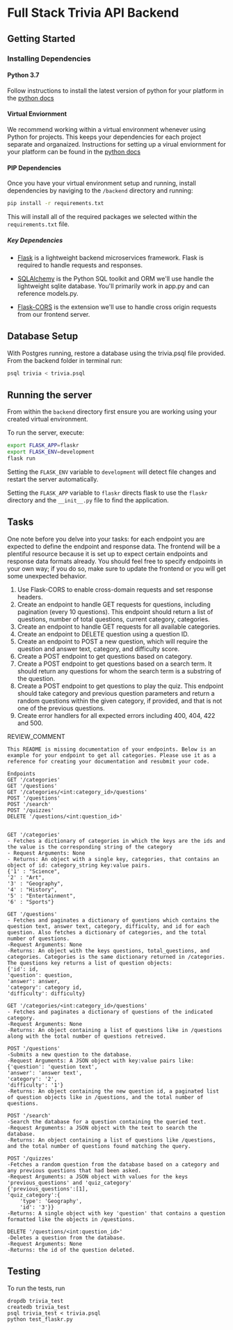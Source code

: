 # Full Stack Trivia API Backend

## Getting Started

### Installing Dependencies

#### Python 3.7

Follow instructions to install the latest version of python for your platform in the [python docs](https://docs.python.org/3/using/unix.html#getting-and-installing-the-latest-version-of-python)

#### Virtual Enviornment

We recommend working within a virtual environment whenever using Python for projects. This keeps your dependencies for each project separate and organaized. Instructions for setting up a virual enviornment for your platform can be found in the [python docs](https://packaging.python.org/guides/installing-using-pip-and-virtual-environments/)

#### PIP Dependencies

Once you have your virtual environment setup and running, install dependencies by naviging to the `/backend` directory and running:

```bash
pip install -r requirements.txt
```

This will install all of the required packages we selected within the `requirements.txt` file.

##### Key Dependencies

- [Flask](http://flask.pocoo.org/)  is a lightweight backend microservices framework. Flask is required to handle requests and responses.

- [SQLAlchemy](https://www.sqlalchemy.org/) is the Python SQL toolkit and ORM we'll use handle the lightweight sqlite database. You'll primarily work in app.py and can reference models.py. 

- [Flask-CORS](https://flask-cors.readthedocs.io/en/latest/#) is the extension we'll use to handle cross origin requests from our frontend server. 

## Database Setup
With Postgres running, restore a database using the trivia.psql file provided. From the backend folder in terminal run:
```bash
psql trivia < trivia.psql
```

## Running the server

From within the `backend` directory first ensure you are working using your created virtual environment.

To run the server, execute:

```bash
export FLASK_APP=flaskr
export FLASK_ENV=development
flask run
```

Setting the `FLASK_ENV` variable to `development` will detect file changes and restart the server automatically.

Setting the `FLASK_APP` variable to `flaskr` directs flask to use the `flaskr` directory and the `__init__.py` file to find the application. 

## Tasks

One note before you delve into your tasks: for each endpoint you are expected to define the endpoint and response data. The frontend will be a plentiful resource because it is set up to expect certain endpoints and response data formats already. You should feel free to specify endpoints in your own way; if you do so, make sure to update the frontend or you will get some unexpected behavior. 

1. Use Flask-CORS to enable cross-domain requests and set response headers. 
2. Create an endpoint to handle GET requests for questions, including pagination (every 10 questions). This endpoint should return a list of questions, number of total questions, current category, categories. 
3. Create an endpoint to handle GET requests for all available categories. 
4. Create an endpoint to DELETE question using a question ID. 
5. Create an endpoint to POST a new question, which will require the question and answer text, category, and difficulty score. 
6. Create a POST endpoint to get questions based on category. 
7. Create a POST endpoint to get questions based on a search term. It should return any questions for whom the search term is a substring of the question. 
8. Create a POST endpoint to get questions to play the quiz. This endpoint should take category and previous question parameters and return a random questions within the given category, if provided, and that is not one of the previous questions. 
9. Create error handlers for all expected errors including 400, 404, 422 and 500. 

REVIEW_COMMENT
```
This README is missing documentation of your endpoints. Below is an example for your endpoint to get all categories. Please use it as a reference for creating your documentation and resubmit your code. 

Endpoints
GET '/categories'
GET '/questions'
GET '/categories/<int:category_id>/questions'
POST '/questions'
POST '/search'
POST '/quizzes'
DELETE '/questions/<int:question_id>'


GET '/categories'
- Fetches a dictionary of categories in which the keys are the ids and the value is the corresponding string of the category
- Request Arguments: None
- Returns: An object with a single key, categories, that contains an object of id: category_string key:value pairs. 
{'1' : "Science",
'2' : "Art",
'3' : "Geography",
'4' : "History",
'5' : "Entertainment",
'6' : "Sports"}

GET '/questions'
- Fetches and paginates a dictionary of questions which contains the question text, answer text, category, difficulty, and id for each question. Also fetches a dictionary of categories, and the total number of questions.
-Request Arguments: None
-Returns: An object with the keys questions, total_questions, and categories. Categories is the same dictionary returned in /categories. The questions key returns a list of question objects:
{'id': id,
'question': question,
'answer': answer,
'category': category id,
'difficulty': difficulty}

GET '/categories/<int:category_id>/questions'
- Fetches and paginates a dictionary of questions of the indicated category.
-Request Arguments: None
-Returns: An object containing a list of questions like in /questions along with the total number of questions retreived.

POST '/questions'
-Submits a new question to the database.
-Request Arguments: A JSON object with key:value pairs like:
{'question': 'question text',
'answer': 'answer text',
'category': '2',
'difficulty': '1'}
-Returns: An object containing the new question id, a paginated list of question objects like in /questions, and the total number of questions.

POST '/search'
-Search the database for a question containing the queried text.
-Request Arguments: a JSON object with the text to search the database.
-Returns: An object containing a list of questions like /questions, and the total number of questions found matching the query.

POST '/quizzes'
-Fetches a random question from the database based on a category and any previous questions that had been asked.
-Request Arguments: a JSON object with values for the keys 'previous_questions' and 'quiz_category'
{'previous_questions':[1],
'quiz_category':{
    'type': 'Geography',
    'id': '3'}}
-Returns: A single object with key 'question' that contains a question formatted like the objects in /questions.

DELETE '/questions/<int:question_id>'
-Deletes a question from the database.
-Request Arguments: None
-Returns: the id of the question deleted.

```


## Testing
To run the tests, run
```
dropdb trivia_test
createdb trivia_test
psql trivia_test < trivia.psql
python test_flaskr.py
```